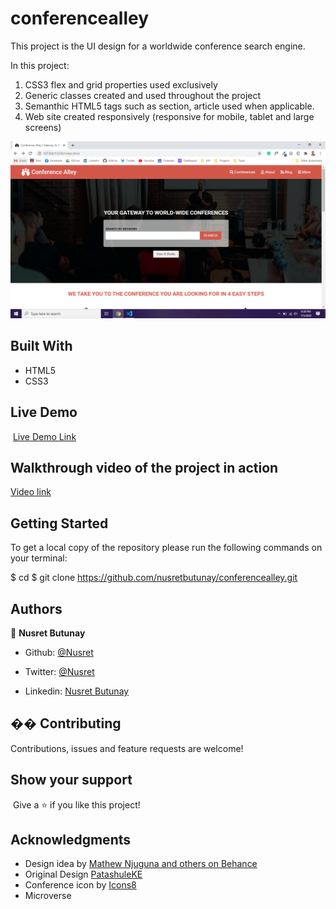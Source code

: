 # conferencealley
This project is the UI design for a worldwide conference search engine.

In this project:

1. CSS3 flex and grid properties used exclusively
2. Generic classes created and used throughout the project
3. Semanthic HTML5 tags such as section, article used when applicable.
4. Web site created responsively (responsive for mobile, tablet and large screens)

![screenshot](/img/screenshot.PNG)

## Built With

- HTML5
- CSS3

## Live Demo

​
[Live Demo Link](https://raw.githack.com/nusretbutunay/conferencealley/review/index.html)
​

## Walkthrough video of the project in action

[Video link](https://www.loom.com/share/9fff1c38fecc4db1856c00297a00ebac)

## Getting Started

To get a local copy of the repository please run the following commands on your terminal:

$ cd <folder>
$ git clone https://github.com/nusretbutunay/conferencealley.git

## Authors

👤 **Nusret Butunay**

- Github: [@Nusret](https://github.com/nusretbutunay)

- Twitter: [@Nusret](https://twitter.com/nusretbutunay)

- Linkedin: [Nusret Butunay](https://www.linkedin.com/in/nusretbutunay)

## �� Contributing

Contributions, issues and feature requests are welcome!

## Show your support

​
Give a ⭐️ if you like this project!
​

## Acknowledgments

- Design idea by [Mathew Njuguna and others on Behance](https://www.behance.net/mathewnjuguna)
- Original Design [PatashuleKE](https://www.behance.net/gallery/25563385/PatashuleKE)
- Conference icon by [Icons8](https://icons8.com/icon/778/conference)
- Microverse
